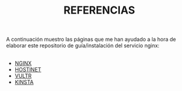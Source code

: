 <h1 align="center"> REFERENCIAS </h1>  
<BR>
<BR>
A continuación muestro las páginas que me han ayudado a la hora de elaborar este repositorio de guía/instalación del servicio nginx:  
<BR>
<BR>

- [NGINX](https://nginx.org/en/linux_packages.html#Debian)
- [HOSTINET](https://www.hostinet.com/formacion/vps-servidores/nginx-que-es-y-como-funciona/)  
- [VULTR](https://docs.vultr.com/how-to-install-nginx-webserver-on-debian-12)
- [KINSTA](https://kinsta.com/es/base-de-conocimiento/que-es-nginx/)

<BR>
